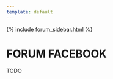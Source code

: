 ```yaml
---
template: default
---
```



{% include forum_sidebar.html %}
  
   <div class="w3-row w3-padding-64">
    <div class="w3-twothird w3-container">
      <h1 class="w3-text-teal">FORUM FACEBOOK</h1>
      <p>TODO</p>
    </div>
  </div>

